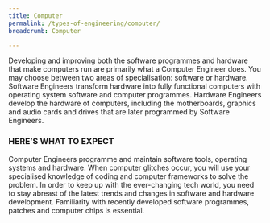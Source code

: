 ```yaml
---
title: Computer
permalink: /types-of-engineering/computer/
breadcrumb: Computer

---
```



Developing and improving both the software programmes and hardware that make computers run are primarily what a Computer Engineer does. You may choose between two areas of specialisation: software or hardware. Software Engineers transform hardware into fully functional computers with operating system software and computer programmes. Hardware Engineers develop the hardware of computers, including the motherboards, graphics and audio cards and drives that are later programmed by Software Engineers.

### HERE’S WHAT TO EXPECT

Computer Engineers programme and maintain software tools, operating systems and hardware. When computer glitches occur, you will use your specialised knowledge of coding and computer frameworks to solve the problem. In order to keep up with the ever-changing tech world, you need to stay abreast of the latest trends and changes in software and hardware development. Familiarity with recently developed software programmes, patches and computer chips is essential.
